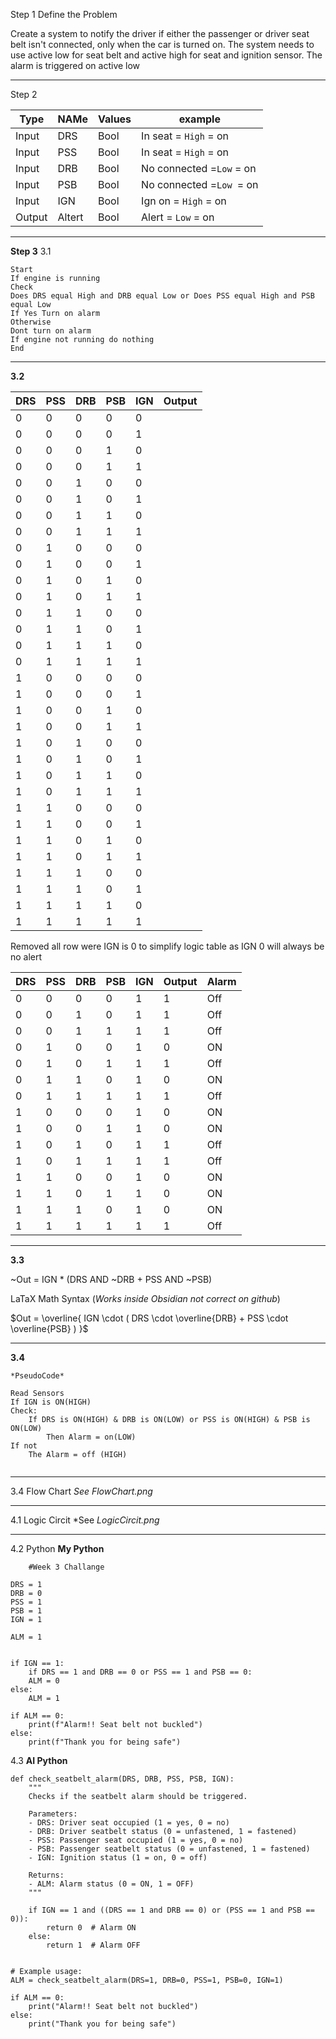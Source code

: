 Step 1 Define the Problem 

Create a system to notify the driver if either the passenger or driver seat belt isn't connected, only when the car is turned on. The system needs to use active low for seat belt and active high for seat and ignition sensor. The alarm is triggered on active low 


--- 
Step 2

| Type   | NAMe   | Values | example                   |
| ------ | ------ | ------ | ------------------------- |
| Input  | DRS    | Bool   | In seat = `High` = on     |
| Input  | PSS    | Bool   | In seat = `High` = on     |
| Input  | DRB    | Bool   | No connected  =`Low` = on |
| Input  | PSB    | Bool   | No connected  =`Low `= on |
| Input  | IGN    | Bool   | Ign on = `High` = on      |
| Output | Altert | Bool   | Alert = `Low` = on        |

--- 
**Step 3** 
3.1
```
Start
If engine is running
Check
Does DRS equal High and DRB equal Low or Does PSS equal High and PSB equal Low
If Yes Turn on alarm
Otherwise 
Dont turn on alarm
If engine not running do nothing
End
```


--- 
**3.2**

| DRS | PSS | DRB | PSB | IGN | Output |
| --- | --- | --- | --- | --- | ------ |
| 0   | 0   | 0   | 0   | 0   |        |
| 0   | 0   | 0   | 0   | 1   |        |
| 0   | 0   | 0   | 1   | 0   |        |
| 0   | 0   | 0   | 1   | 1   |        |
| 0   | 0   | 1   | 0   | 0   |        |
| 0   | 0   | 1   | 0   | 1   |        |
| 0   | 0   | 1   | 1   | 0   |        |
| 0   | 0   | 1   | 1   | 1   |        |
| 0   | 1   | 0   | 0   | 0   |        |
| 0   | 1   | 0   | 0   | 1   |        |
| 0   | 1   | 0   | 1   | 0   |        |
| 0   | 1   | 0   | 1   | 1   |        |
| 0   | 1   | 1   | 0   | 0   |        |
| 0   | 1   | 1   | 0   | 1   |        |
| 0   | 1   | 1   | 1   | 0   |        |
| 0   | 1   | 1   | 1   | 1   |        |
| 1   | 0   | 0   | 0   | 0   |        |
| 1   | 0   | 0   | 0   | 1   |        |
| 1   | 0   | 0   | 1   | 0   |        |
| 1   | 0   | 0   | 1   | 1   |        |
| 1   | 0   | 1   | 0   | 0   |        |
| 1   | 0   | 1   | 0   | 1   |        |
| 1   | 0   | 1   | 1   | 0   |        |
| 1   | 0   | 1   | 1   | 1   |        |
| 1   | 1   | 0   | 0   | 0   |        |
| 1   | 1   | 0   | 0   | 1   |        |
| 1   | 1   | 0   | 1   | 0   |        |
| 1   | 1   | 0   | 1   | 1   |        |
| 1   | 1   | 1   | 0   | 0   |        |
| 1   | 1   | 1   | 0   | 1   |        |
| 1   | 1   | 1   | 1   | 0   |        |
| 1   | 1   | 1   | 1   | 1   |        |

Removed all row were IGN is 0 to simplify logic table as IGN 0 will always be no alert

| DRS | PSS | DRB | PSB | IGN | Output | Alarm |
| --- | --- | --- | --- | --- | ------ | ----- |
| 0   | 0   | 0   | 0   | 1   | 1      | Off   |
| 0   | 0   | 1   | 0   | 1   | 1      | Off   |
| 0   | 0   | 1   | 1   | 1   | 1      | Off   |
| 0   | 1   | 0   | 0   | 1   | 0      | ON    |
| 0   | 1   | 0   | 1   | 1   | 1      | Off   |
| 0   | 1   | 1   | 0   | 1   | 0      | ON    |
| 0   | 1   | 1   | 1   | 1   | 1      | Off   |
| 1   | 0   | 0   | 0   | 1   | 0      | ON    |
| 1   | 0   | 0   | 1   | 1   | 0      | ON    |
| 1   | 0   | 1   | 0   | 1   | 1      | Off   |
| 1   | 0   | 1   | 1   | 1   | 1      | Off   |
| 1   | 1   | 0   | 0   | 1   | 0      | ON    |
| 1   | 1   | 0   | 1   | 1   | 0      | ON    |
| 1   | 1   | 1   | 0   | 1   | 0      | ON    |
| 1   | 1   | 1   | 1   | 1   | 1      | Off   |

--- 
**3.3**

~Out = IGN * (DRS AND ~DRB + PSS AND ~PSB)

LaTaX Math Syntax (*Works inside Obsidian not correct on github*)

$Out = \overline{ IGN \cdot ( DRS \cdot \overline{DRB} + PSS \cdot \overline{PSB} ) }$

--- 

**3.4**
```
*PseudoCode* 

Read Sensors
If IGN is ON(HIGH)
Check:
	If DRS is ON(HIGH) & DRB is ON(LOW) or PSS is ON(HIGH) & PSB is ON(LOW)
		Then Alarm = on(LOW)
If not 
	The Alarm = off (HIGH)
	
```

---
3.4 
Flow Chart 
*See FlowChart.png*

--- 

4.1 
Logic Circit
 *See *LogicCircit.png*

--- 

4.2
Python  **My Python**
```
	#Week 3 Challange

DRS = 1
DRB = 0
PSS = 1
PSB = 1
IGN = 1

ALM = 1
 

if IGN == 1:
	if DRS == 1 and DRB == 0 or PSS == 1 and PSB == 0:
	ALM = 0
else:
	ALM = 1

if ALM == 0:
	print(f"Alarm!! Seat belt not buckled")
else:
	print(f"Thank you for being safe")
```

4.3 **AI Python**

```
def check_seatbelt_alarm(DRS, DRB, PSS, PSB, IGN):
    """
    Checks if the seatbelt alarm should be triggered.

    Parameters:
    - DRS: Driver seat occupied (1 = yes, 0 = no)
    - DRB: Driver seatbelt status (0 = unfastened, 1 = fastened)
    - PSS: Passenger seat occupied (1 = yes, 0 = no)
    - PSB: Passenger seatbelt status (0 = unfastened, 1 = fastened)
    - IGN: Ignition status (1 = on, 0 = off)

    Returns:
    - ALM: Alarm status (0 = ON, 1 = OFF)
    """

    if IGN == 1 and ((DRS == 1 and DRB == 0) or (PSS == 1 and PSB == 0)):
        return 0  # Alarm ON
    else:
        return 1  # Alarm OFF


# Example usage:
ALM = check_seatbelt_alarm(DRS=1, DRB=0, PSS=1, PSB=0, IGN=1)

if ALM == 0:
    print("Alarm!! Seat belt not buckled")
else:
    print("Thank you for being safe")

```
